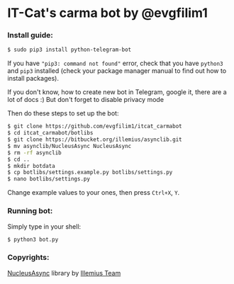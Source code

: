 # IT-Cat's carma bot by @evgfilim1

### Install guide:
```bash 
$ sudo pip3 install python-telegram-bot
```
If you have `"pip3: command not found"` error, check that you have `python3` and `pip3` 
installed (check your package manager manual to find out how to install packages).

If you don't know, how to create new bot in Telegram, google it, there are a lot of docs :)
But don't forget to disable privacy mode

Then do these steps to set up the bot:
```bash
$ git clone https://github.com/evgfilim1/itcat_carmabot
$ cd itcat_carmabot/botlibs
$ git clone https://bitbucket.org/illemius/asynclib.git
$ mv asynclib/NucleusAsync NucleusAsync
$ rm -rf asynclib
$ cd ..
$ mkdir botdata
$ cp botlibs/settings.example.py botlibs/settings.py
$ nano botlibs/settings.py
```
Change example values to your ones, then press `Ctrl+X`, `Y`.

### Running bot:

Simply type in your shell:
```bash 
$ python3 bot.py
```

### Copyrights:
[NucleusAsync](https://bitbucket.org/illemius/asynclib) library by [Illemius Team](https://bitbucket.org/illemius/)

